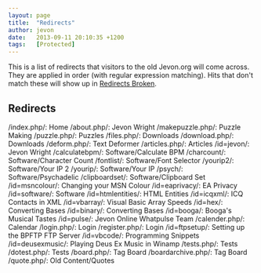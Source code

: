 ```yaml
---
layout: page
title:  "Redirects"
author: jevon
date:   2013-09-11 20:10:35 +1200
tags:   [Protected]
---
```


This is a list of redirects that visitors to the old Jevon.org will come across. They are applied in order (with regular expression matching). Hits that don't match these will show up in [Redirects Broken](Redirects_Broken.md).


## Redirects
/index.php/: Home
/about.php/: Jevon Wright
/makepuzzle.php/: Puzzle Making
/puzzle.php/: Puzzles
/files.php/: Downloads
/download.php/: Downloads
/deform.php/: Text Deformer
/articles.php/: Articles
/id=jevon/: Jevon Wright
/calculatebpm/: Software/Calculate BPM
/charcount/: Software/Character Count
/fontlist/: Software/Font Selector
/yourip2/: Software/Your IP 2
/yourip/: Software/Your IP
/psych/: Software/Psychadelic
/clipboardset/: Software/Clipboard Set
/id=msncolour/: Changing your MSN Colour
/id=eaprivacy/: EA Privacy
/id=software/: Software
/id=htmlentities/: HTML Entities
/id=icqxml/: ICQ Contacts in XML
/id=vbarray/: Visual Basic Array Speeds
/id=hex/: Converting Bases
/id=binary/: Converting Bases
/id=booga/: Booga's Musical Tastes
/id=pulse/: Jevon Online Whatpulse Team
/calender.php/: Calendar
/login.php/: Login
/register.php/: Login
/id=ftpsetup/: Setting up the BPFTP FTP Server
/id=vbcode/: Programming Snippets
/id=deusexmusic/: Playing Deus Ex Music in Winamp
/tests.php/: Tests
/dotest.php/: Tests
/board.php/: Tag Board
/boardarchive.php/: Tag Board
/quote.php/: Old Content/Quotes
